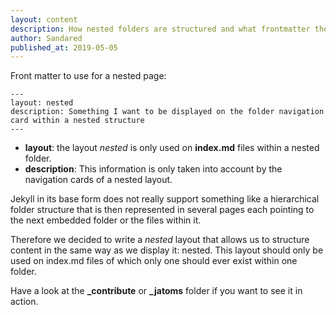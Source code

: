 ```yaml
---
layout: content
description: How nested folders are structured and what frontmatter they need
author: Sandared
published_at: 2019-05-05
---
```


Front matter to use for a nested page:

```
---
layout: nested
description: Something I want to be displayed on the folder navigation card within a nested structure
---
```

* **layout**: the layout *nested* is only used on **index.md** files within a nested folder.
* **description**: This information is only taken into account by the navigation cards of a nested layout.

Jekyll in its base form does not really support something like a hierarchical folder structure that is then represented in several pages each pointing to the next embedded folder or the files within it.

Therefore we decided to write a *nested* layout that allows us to structure content in the same way as we display it: nested.
This layout should only be used on index.md files of which only one should ever exist within one folder.

Have a look at the **_contribute** or **_jatoms** folder if you want to see it in action.